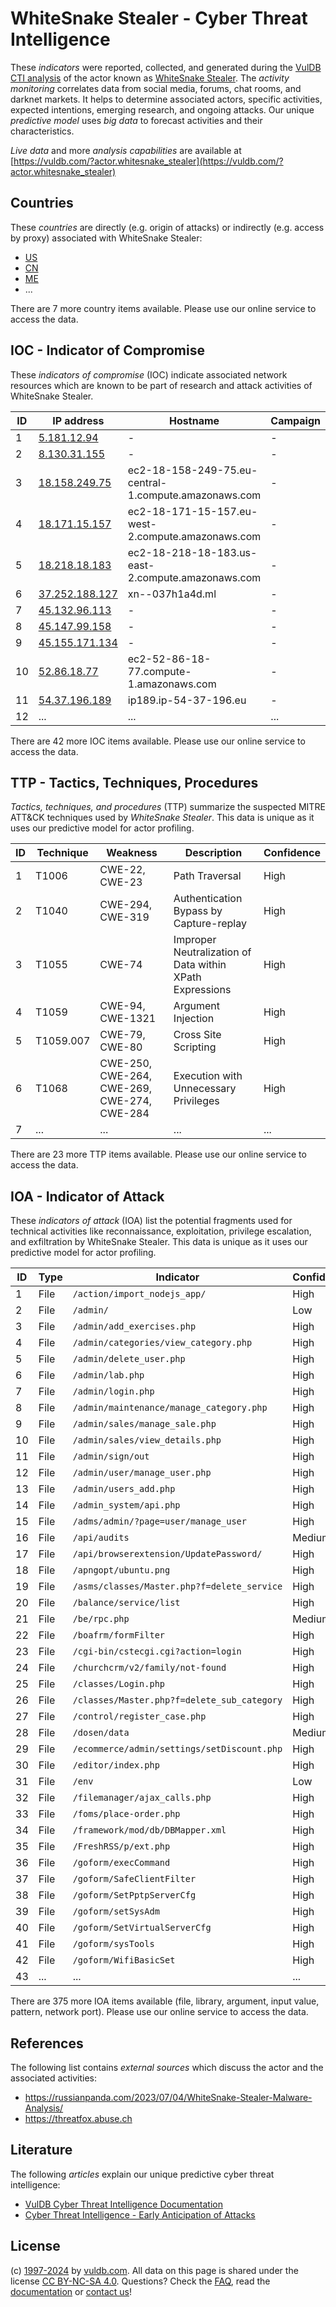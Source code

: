 # WhiteSnake Stealer - Cyber Threat Intelligence

These _indicators_ were reported, collected, and generated during the [VulDB CTI analysis](https://vuldb.com/?kb.cti) of the actor known as [WhiteSnake Stealer](https://vuldb.com/?actor.whitesnake_stealer). The _activity monitoring_ correlates data from social media, forums, chat rooms, and darknet markets. It helps to determine associated actors, specific activities, expected intentions, emerging research, and ongoing attacks. Our unique _predictive model_ uses _big data_ to forecast activities and their characteristics.

_Live data_ and more _analysis capabilities_ are available at [https://vuldb.com/?actor.whitesnake_stealer](https://vuldb.com/?actor.whitesnake_stealer)

## Countries

These _countries_ are directly (e.g. origin of attacks) or indirectly (e.g. access by proxy) associated with WhiteSnake Stealer:

* [US](https://vuldb.com/?country.us)
* [CN](https://vuldb.com/?country.cn)
* [ME](https://vuldb.com/?country.me)
* ...

There are 7 more country items available. Please use our online service to access the data.

## IOC - Indicator of Compromise

These _indicators of compromise_ (IOC) indicate associated network resources which are known to be part of research and attack activities of WhiteSnake Stealer.

ID | IP address | Hostname | Campaign | Confidence
-- | ---------- | -------- | -------- | ----------
1 | [5.181.12.94](https://vuldb.com/?ip.5.181.12.94) | - | - | High
2 | [8.130.31.155](https://vuldb.com/?ip.8.130.31.155) | - | - | High
3 | [18.158.249.75](https://vuldb.com/?ip.18.158.249.75) | ec2-18-158-249-75.eu-central-1.compute.amazonaws.com | - | Medium
4 | [18.171.15.157](https://vuldb.com/?ip.18.171.15.157) | ec2-18-171-15-157.eu-west-2.compute.amazonaws.com | - | Medium
5 | [18.218.18.183](https://vuldb.com/?ip.18.218.18.183) | ec2-18-218-18-183.us-east-2.compute.amazonaws.com | - | Medium
6 | [37.252.188.127](https://vuldb.com/?ip.37.252.188.127) | xn--037h1a4d.ml | - | High
7 | [45.132.96.113](https://vuldb.com/?ip.45.132.96.113) | - | - | High
8 | [45.147.99.158](https://vuldb.com/?ip.45.147.99.158) | - | - | High
9 | [45.155.171.134](https://vuldb.com/?ip.45.155.171.134) | - | - | High
10 | [52.86.18.77](https://vuldb.com/?ip.52.86.18.77) | ec2-52-86-18-77.compute-1.amazonaws.com | - | Medium
11 | [54.37.196.189](https://vuldb.com/?ip.54.37.196.189) | ip189.ip-54-37-196.eu | - | High
12 | ... | ... | ... | ...

There are 42 more IOC items available. Please use our online service to access the data.

## TTP - Tactics, Techniques, Procedures

_Tactics, techniques, and procedures_ (TTP) summarize the suspected MITRE ATT&CK techniques used by _WhiteSnake Stealer_. This data is unique as it uses our predictive model for actor profiling.

ID | Technique | Weakness | Description | Confidence
-- | --------- | -------- | ----------- | ----------
1 | T1006 | CWE-22, CWE-23 | Path Traversal | High
2 | T1040 | CWE-294, CWE-319 | Authentication Bypass by Capture-replay | High
3 | T1055 | CWE-74 | Improper Neutralization of Data within XPath Expressions | High
4 | T1059 | CWE-94, CWE-1321 | Argument Injection | High
5 | T1059.007 | CWE-79, CWE-80 | Cross Site Scripting | High
6 | T1068 | CWE-250, CWE-264, CWE-269, CWE-274, CWE-284 | Execution with Unnecessary Privileges | High
7 | ... | ... | ... | ...

There are 23 more TTP items available. Please use our online service to access the data.

## IOA - Indicator of Attack

These _indicators of attack_ (IOA) list the potential fragments used for technical activities like reconnaissance, exploitation, privilege escalation, and exfiltration by WhiteSnake Stealer. This data is unique as it uses our predictive model for actor profiling.

ID | Type | Indicator | Confidence
-- | ---- | --------- | ----------
1 | File | `/action/import_nodejs_app/` | High
2 | File | `/admin/` | Low
3 | File | `/admin/add_exercises.php` | High
4 | File | `/admin/categories/view_category.php` | High
5 | File | `/admin/delete_user.php` | High
6 | File | `/admin/lab.php` | High
7 | File | `/admin/login.php` | High
8 | File | `/admin/maintenance/manage_category.php` | High
9 | File | `/admin/sales/manage_sale.php` | High
10 | File | `/admin/sales/view_details.php` | High
11 | File | `/admin/sign/out` | High
12 | File | `/admin/user/manage_user.php` | High
13 | File | `/admin/users_add.php` | High
14 | File | `/admin_system/api.php` | High
15 | File | `/adms/admin/?page=user/manage_user` | High
16 | File | `/api/audits` | Medium
17 | File | `/api/browserextension/UpdatePassword/` | High
18 | File | `/apngopt/ubuntu.png` | High
19 | File | `/asms/classes/Master.php?f=delete_service` | High
20 | File | `/balance/service/list` | High
21 | File | `/be/rpc.php` | Medium
22 | File | `/boafrm/formFilter` | High
23 | File | `/cgi-bin/cstecgi.cgi?action=login` | High
24 | File | `/churchcrm/v2/family/not-found` | High
25 | File | `/classes/Login.php` | High
26 | File | `/classes/Master.php?f=delete_sub_category` | High
27 | File | `/control/register_case.php` | High
28 | File | `/dosen/data` | Medium
29 | File | `/ecommerce/admin/settings/setDiscount.php` | High
30 | File | `/editor/index.php` | High
31 | File | `/env` | Low
32 | File | `/filemanager/ajax_calls.php` | High
33 | File | `/foms/place-order.php` | High
34 | File | `/framework/mod/db/DBMapper.xml` | High
35 | File | `/FreshRSS/p/ext.php` | High
36 | File | `/goform/execCommand` | High
37 | File | `/goform/SafeClientFilter` | High
38 | File | `/goform/SetPptpServerCfg` | High
39 | File | `/goform/setSysAdm` | High
40 | File | `/goform/SetVirtualServerCfg` | High
41 | File | `/goform/sysTools` | High
42 | File | `/goform/WifiBasicSet` | High
43 | ... | ... | ...

There are 375 more IOA items available (file, library, argument, input value, pattern, network port). Please use our online service to access the data.

## References

The following list contains _external sources_ which discuss the actor and the associated activities:

* https://russianpanda.com/2023/07/04/WhiteSnake-Stealer-Malware-Analysis/
* https://threatfox.abuse.ch

## Literature

The following _articles_ explain our unique predictive cyber threat intelligence:

* [VulDB Cyber Threat Intelligence Documentation](https://vuldb.com/?kb.cti)
* [Cyber Threat Intelligence - Early Anticipation of Attacks](https://www.scip.ch/en/?labs.20201022)

## License

(c) [1997-2024](https://vuldb.com/?kb.changelog) by [vuldb.com](https://vuldb.com/?kb.about). All data on this page is shared under the license [CC BY-NC-SA 4.0](https://creativecommons.org/licenses/by-nc-sa/4.0/). Questions? Check the [FAQ](https://vuldb.com/?kb.faq), read the [documentation](https://vuldb.com/?kb) or [contact us](https://vuldb.com/?contact)!
